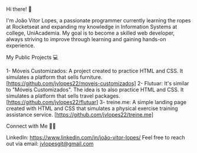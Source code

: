 Hi there! 👋 

I'm João Vitor Lopes, a passionate programmer currently learning the ropes at Rocketseat and expanding my knowledge in Information Systems at college, UniAcademia. 
My goal is to become a skilled web developer, always striving to improve through learning and gaining hands-on experience.

My Public Projects 💻

1- Móveis Customizados: A project created to practice HTML and CSS. It simulates a platform that sells furniture. [https://github.com/jvlopes22/moveis-customizados]
2- Flutuar: It's similar to "Móveis Customizados". The idea is to also practice HTML and CSS. It simulates a platform that sells travel packages. [https://github.com/jvlopes22/flutuar]
3- treine.me: A simple landing page created with HTML and CSS that simulates a physical exercise training assistance service. [https://github.com/jvlopes22/treine.me]

Connect with Me 🙋‍♂️

LinkedIn: https://www.linkedin.com/in/joão-vitor-lopes/
Feel free to reach out via email: jvlopesgit@gmail.com
